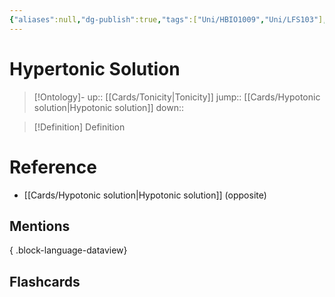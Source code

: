 ```yaml
---
{"aliases":null,"dg-publish":true,"tags":["Uni/HBIO1009","Uni/LFS103"],"permalink":"/cards/hypertonic-solution/","dgPassFrontmatter":true}
---
```


# Hypertonic Solution

> [!Ontology]-
> up:: [[Cards/Tonicity\|Tonicity]]
> jump:: [[Cards/Hypotonic solution\|Hypotonic solution]]
> down:: 

> [!Definition] Definition

# Reference

- [[Cards/Hypotonic solution\|Hypotonic solution]] (opposite)

## Mentions


{ .block-language-dataview}

## Flashcards